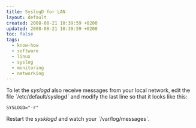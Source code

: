 ```yaml
---
title: SyslogD for LAN
layout: default
created: 2008-08-21 10:39:59 +0200
updated: 2008-08-21 10:39:59 +0200
toc: false
tags:
  - know-how
  - software
  - linux
  - syslog
  - monitoring
  - networking
---
```

To let the *syslogd* also receive messages from your local network, edit the file ˋ/etc/default/syslogdˋ and modify the
last line so that it looks like this:

    SYSLOGD="-r"

Restart the *sysklogd* and watch your ˋ/var/log/messagesˋ.
